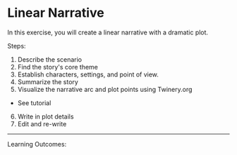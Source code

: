 # Linear Narrative

In this exercise, you will create a linear narrative with a dramatic plot.

Steps:

1. Describe the scenario
2. Find the story's core theme
3. Establish characters, settings, and point of view.
4. Summarize the story
5. Visualize the narrative arc and plot points using Twinery.org
  - See tutorial
6. Write in plot details
7. Edit and re-write

---

Learning Outcomes:

